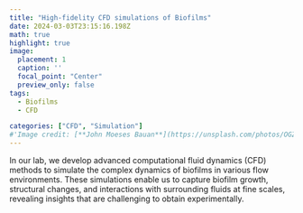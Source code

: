 ```yaml
---
title: "High-fidelity CFD simulations of Biofilms"
date: 2024-03-03T23:15:16.198Z
math: true
highlight: true
image:
  placement: 1
  caption: '' 
  focal_point: "Center"
  preview_only: false
tags: 
  - Biofilms
  - CFD 

categories: ["CFD", "Simulation"]
#'Image credit: [**John Moeses Bauan**](https://unsplash.com/photos/OGZtQF8iC0g)'
---
```


In our lab, we develop advanced computational fluid dynamics (CFD) methods to simulate the complex dynamics of biofilms in various flow environments. These simulations enable us to capture biofilm growth, structural changes, and interactions with surrounding fluids at fine scales, revealing insights that are challenging to obtain experimentally.